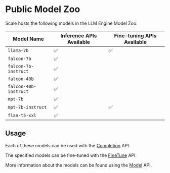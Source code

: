 # Public Model Zoo

Scale hosts the following models in the LLM Engine Model Zoo:

| Model Name            | Inference APIs Available | Fine-tuning APIs Available |
| --------------------- | ------------------------ | -------------------------- |
| `llama-7b`            | ✅                       | ✅                         |
| `falcon-7b`           | ✅                       |                            |
| `falcon-7b-instruct`  | ✅                       |                            |
| `falcon-40b`          | ✅                       |                            |
| `falcon-40b-instruct` | ✅                       |                            |
| `mpt-7b`              | ✅                       |                            |
| `mpt-7b-instruct`     | ✅                       | ✅                         |
| `flan-t5-xxl`         | ✅                       |                            |

## Usage

Each of these models can be used with the
[Completion](../api/python_client/#llmengine.Completion) API.

The specified models can be fine-tuned with the
[FineTune](../api/python_client/#llmengine.FineTune) API.

More information about the models can be found using the
[Model](../api/python_client/#llmengine.Model) API.
